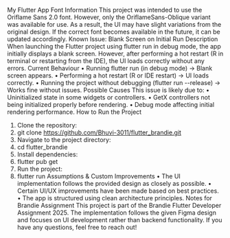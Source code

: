 My Flutter App
Font Information
This project was intended to use the Oriflame Sans 2.0 font. However, only the OriflameSans-Oblique variant was available for use. As a result, the UI may have slight variations from the original design. If the correct font becomes available in the future, it can be updated accordingly.
Known Issue: Blank Screen on Initial Run
Description
When launching the Flutter project using flutter run in debug mode, the app initially displays a blank screen. However, after performing a hot restart (R in terminal or restarting from the IDE), the UI loads correctly without any errors.
Current Behaviour
•	Running flutter run (in debug mode) → Blank screen appears.
•	Performing a hot restart (R or IDE restart) → UI loads correctly.
•	Running the project without debugging (flutter run --release) → Works fine without issues.
Possible Causes
This issue is likely due to:
•	Uninitialized state in some widgets or controllers.
•	GetX controllers not being initialized properly before rendering.
•	Debug mode affecting initial rendering performance.
How to Run the Project
1.	Clone the repository:
2.	git clone https://github.com/Bhuvi-3011/flutter_brandie.git
3.	Navigate to the project directory:
4.	cd flutter_brandie
5.	Install dependencies:
6.	flutter pub get
7.	Run the project:
8.	flutter run
Assumptions & Custom Improvements
•	The UI implementation follows the provided design as closely as possible.
•	Certain UI/UX improvements have been made based on best practices.
•	The app is structured using clean architecture principles.
Notes for Brandie Assignment
This project is part of the Brandie Flutter Developer Assignment 2025. The implementation follows the given Figma design and focuses on UI development rather than backend functionality.
If you have any questions, feel free to reach out!
